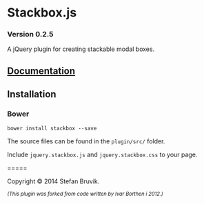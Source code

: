 Stackbox.js 
============

### Version 0.2.5

A jQuery plugin for creating stackable modal boxes.

## [Documentation](http://stefan.codes/stackbox/ "Stackbox Documentation")

## Installation

### Bower

```
bower install stackbox --save
```

The source files can be found in the `plugin/src/` folder.

Include `jquery.stackbox.js` and `jquery.stackbox.css` to your page.

=====

Copyright © 2014 Stefan Bruvik.

*<sub>(This plugin was forked from code written by Ivar Borthen i 2012.)</sub>*
